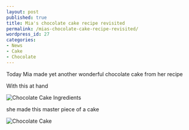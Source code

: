 ```yaml
---
layout: post
published: true
title: Mia's chocolate cake recipe revisited
permalink: /mias-chocolate-cake-recipe-revisited/
wordpress_id: 27
categories:
- News
- Cake
- Chocolate
---
```



Today Mia made yet another wonderful chocolate cake from her recipe

With this at hand

<img src="http://lh6.ggpht.com/-JKg0p5ZehvI/UVl8DzllYII/AAAAAAAAFbI/ceG-T3xa3tU/picture-20005.jpg" border="0" alt="Chocolate Cake Ingredients" />

she made this master piece of a cake

<img src="http://lh4.ggpht.com/-kb5hCUp0DvQ/UVl8Eyu36TI/AAAAAAAAFbQ/Eb49185ioC0/chocolate-cake.jpg" border="0" alt="Chocolate Cake" />

